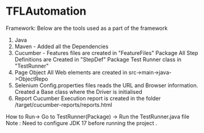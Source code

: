 # TFLAutomation
Framework: Below are the tools used as a part of the framework 
1. Java 
2. Maven - Added all the Dependencies
3. Cucumber - 
	 Features files are created in "FeatureFiles" Package
	 All Step Definitions are Created in "StepDef" Package
	 Test Runner class in "TestRunner"
4. Page Object
	All Web elements are created in src->main->java->ObjectRepo
5. Selenium
	Config.properties files reads the URL and Browser information.
	Created a Base class where the Driver is initialised 
6. Report 
	Cucumber Execution report is created in the folder /target/cucumber-reports/reports.html

How to Run->
Go to TestRunner(Package) -> Run the TestRunner.java file
Note : Need to configure JDK 17 before running the project .
